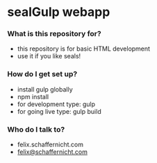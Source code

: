 # sealGulp webapp #

### What is this repository for? ###

* this repository is for basic HTML development
* use it if you like seals!

### How do I get set up? ###

* install gulp globally
* npm install
* for development type: gulp
* for going live type: gulp build

### Who do I talk to? ###

* felix.schaffernicht.com
* felix@schaffernicht.com
